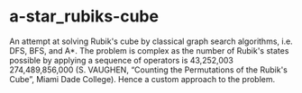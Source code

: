 # a-star_rubiks-cube

An attempt at solving Rubik's cube by classical graph search algorithms, i.e. DFS, BFS, and A*. The problem is complex as the number of Rubik's states possible by applying a sequence of operators is 43,252,003 274,489,856,000 (S. VAUGHEN, “Counting the Permutations of the Rubik's Cube”, Miami Dade College). Hence a custom approach to the problem.
